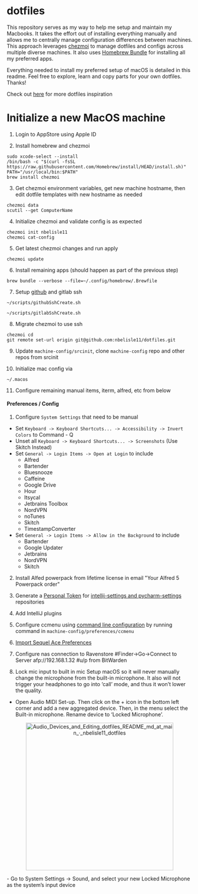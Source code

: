 # dotfiles
This repository serves as my way to help me setup and maintain my Macbooks. It takes the effort out of installing everything manually and allows me to centrally manage configuration differences between machines. This approach leverages [chezmoi](https://chezmoi.io/) to manage dotfiles and configs across multiple diverse machines. It also uses [Homebrew Bundle](https://github.com/Homebrew/homebrew-bundle) for installing all my preferred apps. 

Everything needed to install my preferred setup of macOS is detailed in this readme. Feel free to explore, learn and copy parts for your own dotfiles. Thanks!

Check out [here](https://dotfiles.github.io/inspiration/) for more dotfiles inspiration

# Initialize a new MacOS machine
1. Login to AppStore using Apple ID

2. Install homebrew and chezmoi
```
sudo xcode-select --install
/bin/bash -c "$(curl -fsSL https://raw.githubusercontent.com/Homebrew/install/HEAD/install.sh)"
PATH="/usr/local/bin:$PATH"
brew install chezmoi
```

3. Get chezmoi environment variables, get new machine hostname, then edit dotfile templates with new hostname as needed
```
chezmoi data
scutil --get ComputerName
```

4. Initialize chezmoi and validate config is as expected
```
chezmoi init nbelisle11
chezmoi cat-config
```

5. Get latest chezmoi changes and run apply
```
chezmoi update
```

6. Install remaining apps (should happen as part of the previous step)
```
brew bundle --verbose --file=~/.config/homebrew/.Brewfile
```

7. Setup [github](https://docs.github.com/en/authentication/connecting-to-github-with-ssh/generating-a-new-ssh-key-and-adding-it-to-the-ssh-agent) and gitlab ssh
```
~/scripts/githubSshCreate.sh
```
```
~/scripts/gitlabSshCreate.sh
```

8. Migrate chezmoi to use ssh
```
chezmoi cd
git remote set-url origin git@github.com:nbelisle11/dotfiles.git
```

9. Update `machine-config/srcinit`, clone `machine-config` repo and other repos from srcinit

10. Initialize mac config via
```
~/.macos
```

11. Configure remaining manual items, iterm, alfred, etc from below

#### Preferences / Config

1. Configure `System Settings` that need to be manual 
- Set `Keyboard -> Keyboard Shortcuts... -> Accessibility -> Invert Colors` to Command - Q
- Unset all  `Keyboard -> Keyboard Shortcuts... -> Screenshots` (Use Skitch Instead)
- Set `General -> Login Items -> Open at Login` to include
  - Alfred
  - Bartender
  - Bluesnooze
  - Caffeine
  - Google Drive
  - Hour
  - Itsycal
  - Jetbrains Toolbox
  - NordVPN
  - noTunes
  - Skitch
  - TimestampConverter
- Set `General -> Login Items -> Allow in the Background` to include
  - Bartender
  - Google Updater
  - Jetbrains
  - NordVPN
  - Skitch

2. Install Alfed powerpack from lifetime license in email "Your Alfred 5 Powerpack order"

3. Generate a [Personal Token](https://docs.github.com/en/authentication/keeping-your-account-and-data-secure/creating-a-personal-access-token) for [intellij-settings and pycharm-settings](https://github.com/settings/tokens) repositories

4. Add IntelliJ plugins

6. Configure ccmenu using [command line configuration](https://ccmenu.org/) by running command in `machine-config/preferences/ccmenu`

7. [Import Sequel Ace Preferences](http://stackoverflow.com/a/37145386)

8. Configure nas connection to Ravenstore
#Finder->Go->Connect to Server
afp://192.168.1.32
#u/p from BitWarden

9. Lock mic input to built in mic
Setup macOS so it will never manually change the microphone from the built-in microphone. It also will not trigger your headphones to go into ‘call’ mode, and thus it won’t lower the quality.
- Open Audio MIDI Set-up. Then click on the + icon in the bottom left corner and add a new aggregated device. Then, in the menu select the Built-in microphone. Rename device to ‘Locked Microphone’.
<p align="center">
<img width="400" alt="Audio_Devices_and_Editing_dotfiles_README_md_at_main_·_nbelisle11_dotfiles" src="https://github.com/nbelisle11/dotfiles/assets/5873903/448dd431-e41c-4dca-a9c0-2b7f27b7e53a">
</p>
- Go to System Settings -> Sound, and select your new Locked Microphone as the system’s input device

